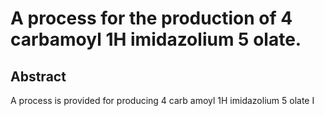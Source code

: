 # A process for the production of 4 carbamoyl 1H imidazolium 5 olate.

## Abstract
A process is provided for producing 4 carb amoyl 1H imidazolium 5 olate I